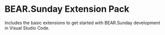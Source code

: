 # BEAR.Sunday Extension Pack

Includes the basic extensions to get started with BEAR.Sunday development in Visual Studio Code.
